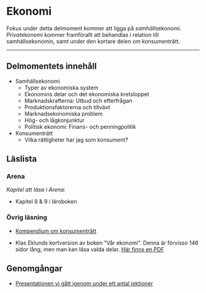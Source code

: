 # Ekonomi

Fokus under detta delmoment kommer att ligga på *samhälls*ekonomi. *Privat*ekonomi kommer framförallt att behandlas i relation till samhällsekonomin, samt under den kortare delen om konsumenträtt.

***

## Delmomentets innehåll

* Samhällsekonomi
	* Typer av ekonomiska system
	* Ekonomins delar och det ekonomiska kretsloppet
	* Marknadskrafterna: Utbud och efterfrågan
	* Produktionsfaktorerna och tillväxt
	* Marknadsekonomiska problem
	* Hög- och lågkonjunktur
	* Politisk ekonomi: Finans- och penningpolitik
* Konsumenträtt
	* Vilka rättigheter har jag som konsument?



## Läslista
### Arena
*Kapitel att läsa i Arena:*

* Kapitel 8 & 9 i läroboken

### Övrig läsning
* [Kompendium om konsumenträtt](../material/resurser/konsumentratt_kompendium.pdf)

* Klas Eklunds kortversion av boken "Vår ekonomi". Denna är förvisso 146 sidor lång, men man kan läsa valda delar. [Här finns en PDF](../material/resurser/var_ekonomi.pdf)

## Genomgångar

* [Presentationen vi gått igenom under ett antal lektioner](https://docs.google.com/presentation/d/1EpdRYQvr16RbuqWsdsUS0c1Hf0KM8CZ9v0j4tzQLhG8/edit?usp=sharing)